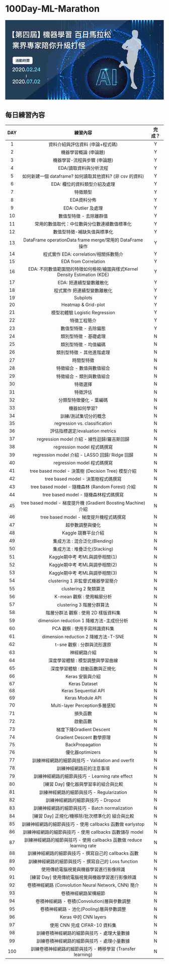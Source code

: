 # 100Day-ML-Marathon

![coverPhoto](images/coverPhoto.jpg?raw=true)

## 每日練習內容
| DAY | 練習內容 | 完成？ |
|:---:| :------: | :----: |
| 1 | 資料介紹與評估資料 (申論+程式碼) | Y |
| 2 | 機器學習概論 (申論題) | Y |
| 3 | 機器學習-流程與步驟 (申論題) | Y |
| 4 | EDA/讀取資料與分析流程 | Y |
| 5 | 如何新建一個 dataframe? 如何讀取其他資料? (非 csv 的資料) | Y |
| 6 | EDA: 欄位的資料類型介紹及處理 | Y |
| 7 | 特徵類型 | Y |
| 8 | EDA資料分佈 | Y |
| 9 | EDA: Outlier 及處理 | Y |
| 10 | 數值型特徵 - 去除離群值 | Y |
| 11 | 常用的數值取代：中位數與分位數連續數值標準化 | Y |
| 12 | 數值型特徵-補缺失值與標準化 | Y |
| 13 | DataFrame operationData frame merge/常用的 DataFrame 操作 | Y |
| 14 | 程式實作 EDA: correlation/相關係數簡介 | Y |
| 15 | EDA from Correlation | Y |
| 16 | EDA: 不同數值範圍間的特徵如何檢視/繪圖與樣式Kernel Density Estimation (KDE) | Y |
| 17 | EDA: 把連續型變數離散化 | Y |
| 18 | 程式實作 把連續型變數離散化 | Y |
| 19 | Subplots | Y |
| 20 | Heatmap & Grid-plot | Y |
| 21 | 模型初體驗 Logistic Regression | Y |
| 22 | 特徵工程簡介 | Y |
| 23 | 數值型特徵 - 去除偏態 | Y |
| 24 | 類別型特徵 - 基礎處理 | N |
| 25 | 類別型特徵 - 均值編碼 | N |
| 26 | 類別型特徵 - 其他進階處理 | N |
| 27 | 時間型特徵 | N |
| 28 | 特徵組合 - 數值與數值組合 | N |
| 29 | 特徵組合 - 類別與數值組合 | N |
| 30 | 特徵選擇 | N |
| 31 | 特徵評估 | N |
| 32 | 分類型特徵優化 - 葉編碼 | N |
| 33 | 機器如何學習? | N |
| 34 | 訓練/測試集切分的概念 | N |
| 35 | regression vs. classification | N |
| 36 | 評估指標選定/evaluation metrics | N |
| 37 | regression model 介紹 - 線性迴歸/羅吉斯回歸 | N |
| 38 | regression model 程式碼撰寫 | N |
| 39 | regression model 介紹 - LASSO 回歸/ Ridge 回歸 | N |
| 40 | regression model 程式碼撰寫 | N |
| 41 | tree based model - 決策樹 (Decision Tree) 模型介紹 | N |
| 42 | tree based model - 決策樹程式碼撰寫 | N |
| 43 | tree based model - 隨機森林 (Random Forest) 介紹 | N |
| 44 | tree based model - 隨機森林程式碼撰寫 | N |
| 45 | tree based model - 梯度提升機 (Gradient Boosting Machine) 介紹 | N |
| 46 | tree based model - 梯度提升機程式碼撰寫 | N |
| 47 | 超參數調整與優化 | N |
| 48 | Kaggle 競賽平台介紹 | N |
| 49 | 集成方法 : 混合泛化(Blending) | N |
| 50 | 集成方法 : 堆疊泛化(Stacking) | N |
| 51 | Kaggle期中考 考ML與調參相關(1) | N |
| 52 | Kaggle期中考 考ML與調參相關(2) | N |
| 53 | Kaggle期中考 考ML與調參相關(3) | N |
| 54 | clustering 1 非監督式機器學習簡介 | N |
| 55 | clustering 2 聚類算法 | N |
| 56 | K-mean 觀察 : 使用輪廓分析 | N |
| 57 | clustering 3 階層分群算法 | N |
| 58 | 階層分群法 觀察 : 使用 2D 樣版資料集 | N |
| 59 | dimension reduction 1 降維方法-主成份分析 | N |
| 60 | PCA 觀察 : 使用手寫辨識資料集 | N |
| 61 | dimension reduction 2 降維方法-T-SNE | N |
| 62 | t-sne 觀察 : 分群與流形還原 | N |
| 63 | 神經網路介紹 | N |
| 64 | 深度學習體驗 : 模型調整與學習曲線 | N |
| 65 | 深度學習體驗 : 啟動函數與正規化 | N |
| 66 | Keras 安裝與介紹 | N |
| 67 | Keras Dataset | N |
| 68 | Keras Sequential API | N |
| 69 | Keras Module API | N |
| 70 | Multi-layer Perception多層感知 | N |
| 71 | 損失函數 | N |
| 72 | 啟動函數 | N |
| 73 | 梯度下降Gradient Descent | N |
| 74 | Gradient Descent 數學原理 | N |
| 75 | BackPropagation | N |
| 76 | 優化器optimizers | N |
| 77 | 訓練神經網路的細節與技巧 - Validation and overfit | N |
| 78 | 訓練神經網路前的注意事項 | N |
| 79 | 訓練神經網路的細節與技巧 - Learning rate effect | N |
| 80 | [練習 Day] 優化器與學習率的組合與比較 | N |
| 81 | 訓練神經網路的細節與技巧 - Regularization | N |
| 82 | 訓練神經網路的細節與技巧 - Dropout | N |
| 83 | 訓練神經網路的細節與技巧 - Batch normalization | N |
| 84 | [練習 Day] 正規化/機移除/批次標準化的 組合與比較 | N |
| 85 | 訓練神經網路的細節與技巧 - 使用 callbacks 函數做 earlystop | N |
| 86 | 訓練神經網路的細節與技巧 - 使用 callbacks 函數儲存 model | N |
| 87 | 訓練神經網路的細節與技巧 - 使用 callbacks 函數做 reduce learning rate | N |
| 88 | 訓練神經網路的細節與技巧 - 撰寫自己的 callbacks 函數 | N |
| 89 | 訓練神經網路的細節與技巧 - 撰寫自己的 Loss function | N |
| 90 | 使用傳統電腦視覺與機器學習進行影像辨識 | N |
| 91 | [練習 Day] 使用傳統電腦視覺與機器學習進行影像辨識 | N |
| 92 | 卷積神經網路 (Convolution Neural Network, CNN) 簡介 | N |
| 93 | 卷積神經網路架構細節 | N |
| 94 | 卷積神經網路 - 卷積(Convolution)層與參數調整 | N |
| 95 | 卷積神經網路 - 池化(Pooling)層與參數調整 | N |
| 96 | Keras 中的 CNN layers | N |
| 97 | 使用 CNN 完成 CIFAR-10 資料集 | N |
| 98 | 訓練卷積神經網路的細節與技巧 - 處理大量數據 | N |
| 99 | 訓練卷積神經網路的細節與技巧 - 處理小量數據 | N |
| 100 | 訓練卷積神經網路的細節與技巧 - 轉移學習 (Transfer learning) | N |